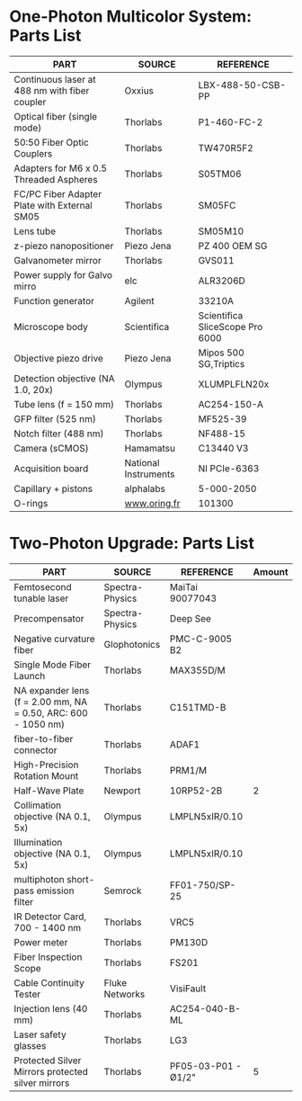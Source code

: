 # One-Photon Multicolor System: Parts List

| PART                                                          | SOURCE               | REFERENCE                       |
|---------------------------------------------------------------|----------------------|---------------------------------|
| Continuous laser at 488 nm	with fiber coupler                | Oxxius               | LBX-488-50-CSB-PP               |
| Optical fiber (single mode)                                   | Thorlabs             | P1-460-FC-2                     |
| 50:50 Fiber Optic Couplers                                    | Thorlabs             | TW470R5F2                       |
| Adapters for M6 x 0.5 Threaded Aspheres                       | Thorlabs             | S05TM06                         |
| FC/PC Fiber Adapter Plate with External SM05                  | Thorlabs             | SM05FC                          |
| Lens tube                                                     | Thorlabs             | SM05M10                         |
| z-piezo nanopositioner                                        | Piezo Jena           | PZ 400 OEM SG                   |
| Galvanometer mirror                                           | Thorlabs             | GVS011                          |
| Power supply for Galvo mirro                                  | elc                  | ALR3206D                        |
| Function generator                                            | Agilent              | 33210A                          |
| Microscope body                                               | Scientifica          | Scientifica SliceScope Pro 6000 |
| Objective piezo drive                                         | Piezo Jena           | Mipos 500 SG,Triptics           |
| Detection objective (NA 1.0, 20x)                             | Olympus              | XLUMPLFLN20x                    |
| Tube lens (f = 150 mm)                                        | Thorlabs             | AC254-150-A                     |
| GFP filter (525 nm)                                           | Thorlabs             | MF525-39                        |
| Notch filter (488 nm)                                         | Thorlabs             | NF488-15                        |
| Camera (sCMOS)                                                | Hamamatsu            | C13440 V3                       |
| Acquisition board                                             | National Instruments | NI PCIe-6363                    |
| Capillary + pistons                                           | alphalabs            | 5-000-2050                      |
| O-rings                                                       | www.oring.fr         | 101300                          |

# Two-Photon Upgrade: Parts List

| PART                                                          | SOURCE               | REFERENCE                       | Amount |
|---------------------------------------------------------------|----------------------|---------------------------------|--------|
| Femtosecond tunable laser                                     | Spectra-Physics      | MaiTai 90077043                 |        |
| Precompensator                                                | Spectra-Physics      | Deep See                        |        |
| Negative curvature fiber                                      | Glophotonics         | PMC-C-9005 B2                   |        |
| Single Mode Fiber Launch                                      | Thorlabs             | MAX355D/M                       |        |
| NA expander lens (f = 2.00 mm, NA = 0.50, ARC: 600 - 1050 nm) | Thorlabs             | C151TMD-B                       |        |
| fiber-to-fiber connector                                      | Thorlabs             | ADAF1                           |        |
| High-Precision Rotation Mount                                 | Thorlabs             | PRM1/M                          |        |
| Half-Wave Plate                                               | Newport              | 10RP52-2B                       |  2     |
| Collimation objective (NA 0.1, 5x)                            | Olympus              | LMPLN5xIR/0.10                  |        |
| Illumination objective (NA 0.1, 5x)                           | Olympus              | LMPLN5xIR/0.10                  |        |
| multiphoton short-pass emission filter                        | Semrock              | FF01-750/SP-25                  |        |
| IR Detector Card, 700 - 1400 nm                               | Thorlabs             | VRC5                            |        |
| Power meter                                                   | Thorlabs             | PM130D                          |        |
| Fiber Inspection Scope                                        | Thorlabs             | FS201                           |        |
| Cable Continuity Tester                                       | Fluke Networks       | VisiFault                       |        |
| Injection lens (40 mm)                                        | Thorlabs             | AC254-040-B-ML                  |        |
| Laser safety glasses                                          | Thorlabs             | LG3                             |	      |
| Protected Silver Mirrors   protected silver mirrors           | Thorlabs             | PF05-03-P01 - Ø1/2"             |  5     | 










